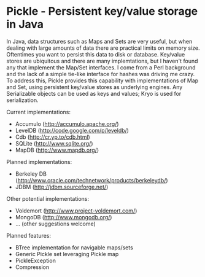 Pickle - Persistent key/value storage in Java
======

In Java, data structures such as Maps and Sets are very useful, but
when dealing with large amounts of data there are practical limits on
memory size.  Oftentimes you want to persist this data to disk or
database.  Key/value stores are ubiquitous and there are many
implemtations, but I haven't found any that implement the Map/Set
interfaces.  I come from a Perl background and the lack of a simple
tie-like interface for hashes was driving me crazy.  To address this,
Pickle provides this capability with implementations of Map and Set,
using persistent key/value stores as underlying engines.  Any
Serializable objects can be used as keys and values; Kryo is used for
serialization.

Current implementations:
- Accumulo (http://accumulo.apache.org/)
- LevelDB (http://code.google.com/p/leveldb/)
- Cdb (http://cr.yp.to/cdb.html)
- SQLite (http://www.sqlite.org/)
- MapDB (http://www.mapdb.org/)

Planned implementations:
- Berkeley DB (http://www.oracle.com/technetwork/products/berkeleydb/)
- JDBM (http://jdbm.sourceforge.net/)

Other potential implementations:
- Voldemort (http://www.project-voldemort.com/)
- MongoDB (http://www.mongodb.org/)
- ... (other suggestions welcome)

Planned features:
- BTree implementation for navigable maps/sets
- Generic Pickle set leveraging Pickle map
- PickleException
- Compression

